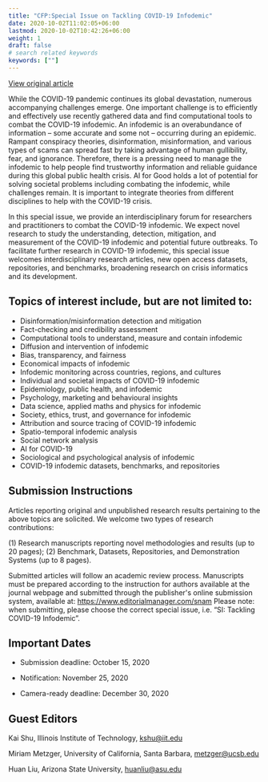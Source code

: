 ```yaml
---
title: "CFP:Special Issue on Tackling COVID-19 Infodemic"
date: 2020-10-02T11:02:05+06:00
lastmod: 2020-10-02T10:42:26+06:00
weight: 1
draft: false
# search related keywords
keywords: [""]
---
```


[View original article](https://www.springer.com/journal/13278/updates/18175124)  

  While the COVID-19 pandemic continues its global devastation, numerous accompanying challenges emerge. One important challenge is to efficiently and effectively use recently gathered data and find computational tools to combat the COVID-19 infodemic. An infodemic is an overabundance of information – some accurate and some not – occurring during an epidemic. Rampant conspiracy theories, disinformation, misinformation, and various types of scams can spread fast by taking advantage of human gullibility, fear, and ignorance. Therefore, there is a pressing need to manage the infodemic to help people find trustworthy information and reliable guidance during this global public health crisis. AI for Good holds a lot of potential for solving societal problems including combating the infodemic, while challenges remain. It is important to integrate theories from different disciplines to help with the COVID-19 crisis.

In this special issue, we provide an interdisciplinary forum for researchers and practitioners to combat the COVID-19 infodemic. We expect novel research to study the understanding, detection, mitigation, and measurement of the COVID-19 infodemic and potential future outbreaks. To facilitate further research in COVID-19 infodemic, this special issue  welcomes interdisciplinary research articles, new open access datasets, repositories, and benchmarks, broadening research on crisis informatics and its development.

## Topics of interest include, but are not limited to:
- Disinformation/misinformation detection and mitigation
- Fact-checking and credibility assessment  
- Computational tools to understand, measure and contain infodemic
- Diffusion and intervention of infodemic
- Bias, transparency, and fairness
- Economical impacts of infodemic  
- Infodemic monitoring across countries, regions, and cultures
- Individual and societal impacts of COVID-19 infodemic
- Epidemiology, public health, and infodemic
- Psychology, marketing and behavioural insights
- Data science, applied maths and physics for infodemic
- Society, ethics, trust, and governance for infodemic
- Attribution and source tracing of COVID-19 infodemic
- Spatio-temporal infodemic analysis
- Social network analysis  
- AI for COVID-19
- Sociological and psychological analysis of infodemic
- COVID-19 infodemic datasets, benchmarks, and repositories

## Submission Instructions  

Articles reporting original  and  unpublished research  results  pertaining to  the  above topics are solicited. We welcome two types of research contributions:

(1) Research manuscripts reporting novel methodologies and results (up to 20 pages);
(2) Benchmark, Datasets, Repositories, and Demonstration Systems (up to 8 pages).

Submitted  articles will  follow  an academic review  process. Manuscripts  must be prepared  according to  the  instruction for authors  available  at  the  journal  webpage and  submitted  through the publisher's online submission system, available at: https://www.editorialmanager.com/snam
Please note: when submitting, please choose the correct special issue, i.e. “SI: Tackling COVID-19 Infodemic”.

## Important Dates

* Submission deadline: October 15, 2020

* Notification: November 25, 2020

* Camera-ready deadline: December 30, 2020

## Guest Editors

Kai Shu, Illinois Institute of Technology, ​kshu@iit.edu

Miriam Metzger, University of California, Santa Barbara, ​metzger@ucsb.edu  

Huan Liu, Arizona State University, ​huanliu@asu.edu
